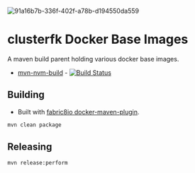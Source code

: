 <img src="https://i.ibb.co/CmyCwp9/Webp-net-resizeimage-7.png" alt="91a16b7b-336f-402f-a78b-d194550da559" border="0"></a><br />

# clusterfk Docker Base Images #

A maven build parent holding various docker base images.

* [mvn-nvm-build](mvn-nvm-build/README.md) - [![Build Status](https://travis-ci.org/clusterfk/docker-base-images.svg?branch=master)](https://travis-ci.org/clusterfk/docker-base-images)

## Building ##

* Built with [fabric8io docker-maven-plugin](https://github.com/fabric8io/docker-maven-plugin/).

```sh
mvn clean package
```

## Releasing ##

```sh
mvn release:perform
```
